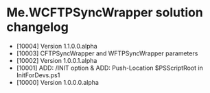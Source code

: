 # Me.WCFTPSyncWrapper solution changelog

* [10004] Version 1.1.0.0.alpha
* [10003] CFTPSyncWrapper and WFTPSyncWrapper parameters
* [10002] Version 1.0.0.1.alpha
* [10001] ADD: /INIT option & ADD: Push-Location $PSScriptRoot in InitForDevs.ps1
* [10000] Version 1.0.0.0.alpha


